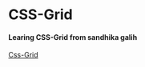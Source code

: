 # CSS-Grid
#### Learing CSS-Grid from sandhika galih
[Css-Grid](https://www.youtube.com/playlist?list=PLFIM0718LjIXmbwX0dEsoRVX-PC16vmuw)

